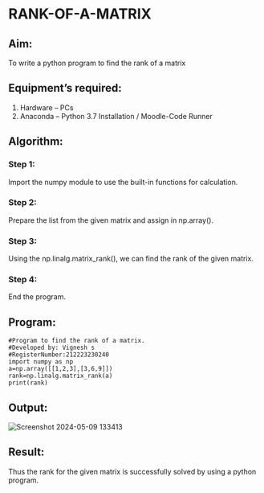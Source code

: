 # RANK-OF-A-MATRIX
## Aim:
To write a python program to find the rank of a matrix
## Equipment’s required:
1. 	Hardware – PCs
2. 	Anaconda – Python 3.7 Installation / Moodle-Code Runner
## Algorithm:

### Step 1:
Import the numpy module to use the built-in functions for calculation.
### Step 2: 
Prepare the list from the given matrix and assign in np.array().
### Step 3:
Using the np.linalg.matrix_rank(), we can find the rank of the given matrix.
### Step 4: 
End the program.
## Program:
~~~
#Program to find the rank of a matrix.
#Developed by: Vignesh s 
#RegisterNumber:212223230240
import numpy as np
a=np.array([[1,2,3],[3,6,9]])
rank=np.linalg.matrix_rank(a)
print(rank)
~~~
## Output:
![Screenshot 2024-05-09 133413](https://github.com/Vigneshvikiii/RANK-OF-A-MATRIX/assets/147474483/322a36ba-3c8d-47e1-8530-b2a28ba97a06)

## Result:
Thus the rank for the given matrix is successfully solved by  using a python program.


